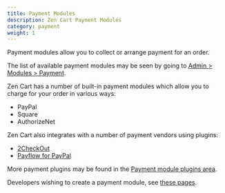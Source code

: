 ```yaml
---
title: Payment Modules
description: Zen Cart Payment Modules
category: payment
weight: 1
---
```


Payment modules allow you to collect or arrange payment for an order.

The list of available payment modules may be seen by going to [Admin > Modules > Payment](/user/admin_pages/modules/payment/).

Zen Cart has a number of built-in payment modules which allow you to charge for your order in various ways: 

- PayPal  
- Square 
- AuthorizeNet

Zen Cart also integrates with a number of payment vendors using plugins:

- [2CheckOut](https://www.zen-cart.com/downloads.php?do=file&id=84)
- [Payflow for PayPal](https://www.zen-cart.com/downloads.php?do=file&id=212)

More payment plugins may be found in the [Payment module plugins area](https://www.zen-cart.com/downloads.php?do=cat&id=8).

Developers wishing to create a payment module, see [these pages](/dev/code/modules/). 
